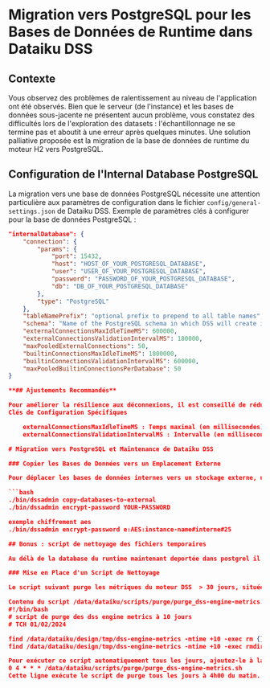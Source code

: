 # Migration vers PostgreSQL pour les Bases de Données de Runtime dans Dataiku DSS

## Contexte

Vous observez des problèmes de ralentissement au niveau de l'application ont été observés. Bien que le serveur (de l'instance) et les bases de données sous-jacente ne présentent aucun problème, vous constatez des difficultés lors de l'exploration des datasets : l'échantillonnage ne se termine pas et aboutit à une erreur après quelques minutes.
Une solution palliative proposée est la migration de la base de données de runtime du moteur H2 vers PostgreSQL.

## Configuration de l'Internal Database PostgreSQL

La migration vers une base de données PostgreSQL nécessite une attention particulière aux paramètres de configuration dans le fichier `config/general-settings.json` de Dataiku DSS. Exemple de paramètres clés à configurer pour la base de données PostgreSQL :

```json
"internalDatabase": {
    "connection": {
        "params": {
            "port": 15432,
            "host": "HOST_OF_YOUR_POSTGRESQL_DATABASE",
            "user": "USER_OF_YOUR_POSTGRESQL_DATABASE",
            "password": "PASSWORD_OF_YOUR_POSTGRESQL_DATABASE",
            "db": "DB_OF_YOUR_POSTGRESQL_DATABASE"
        },
        "type": "PostgreSQL"
    },
    "tableNamePrefix": "optional prefix to prepend to all table names",
    "schema": "Name of the PostgreSQL schema in which DSS will create its tables",
    "externalConnectionsMaxIdleTimeMS": 600000,
    "externalConnectionsValidationIntervalMS": 180000,
    "maxPooledExternalConnections": 50,
    "builtinConnectionsMaxIdleTimeMS": 1800000,
    "builtinConnectionsValidationIntervalMS": 600000,
    "maxPooledBuiltinConnectionsPerDatabase": 50
}

**## Ajustements Recommandés**

Pour améliorer la résilience aux déconnexions, il est conseillé de réduire l'intervalle de validation de 180000 à 30000 et le temps maximal inactif à 60000. Ces ajustements permettent de mieux gérer les connexions interrompues, même si celles-ci ne sont pas toujours consignées dans les journaux par défaut.
Clés de Configuration Spécifiques

    externalConnectionsMaxIdleTimeMS : Temps maximal (en millisecondes) pendant lequel une connexion externe peut rester inactive avant d'être fermée. Valeur recommandée : 300000.
    externalConnectionsValidationIntervalMS : Intervalle (en millisecondes) au bout duquel une connexion externe est validée. Valeur recommandée : 30000.

# Migration vers PostgreSQL et Maintenance de Dataiku DSS

### Copier les Bases de Données vers un Emplacement Externe

Pour déplacer les bases de données internes vers un stockage externe, utilisez :

```bash
./bin/dssadmin copy-databases-to-external
./bin/dssadmin encrypt-password YOUR-PASSWORD

exemple chiffrement aes 
./bin/dssadmin encrypt-password e:AES:instance-name#interne#25

## Bonus : script de nettoyage des fichiers temporaires

Au délà de la database du runtime maintenant deportée dans postgrel il est possible que les fichiers temporaires et streamings logs viennent causer des ralentissements du même ordre.

### Mise en Place d'un Script de Nettoyage

Le script suivant purge les métriques du moteur DSS  > 30 jours, situées dans /tmp/ :

Contenu du script /data/dataiku/scripts/purge/purge_dss-engine-metrics.sh : 
#!/bin/bash
# script de purge des dss engine metrics à 10 jours
# TCH 01/02/2024

find /data/dataiku/design/tmp/dss-engine-metrics -mtime +10 -exec rm {} \;
find /data/dataiku/design/tmp/dss-engine-metrics -mtime +10 -exec rmdir {} \;

Pour exécuter ce script automatiquement tous les jours, ajoutez-le à la crontab de l'utilisateur Dataiku :
0 4 * * * /data/dataiku/scripts/purge/purge_dss-engine-metrics.sh
Cette ligne exécute le script de purge tous les jours à 4h00 du matin.
